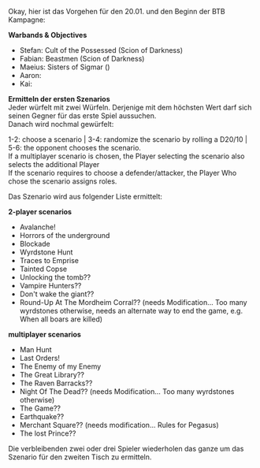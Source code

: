 Okay, hier ist das Vorgehen für den 20.01. und den Beginn der BTB Kampagne:  

**Warbands & Objectives**  
 - Stefan: Cult of the Possessed (Scion of Darkness)
 - Fabian: Beastmen (Scion of Darkness)
 - Maeius: Sisters of Sigmar ()
 - Aaron:
 - Kai:
 
**Ermitteln der ersten Szenarios**  
Jeder würfelt mit zwei Würfeln. Derjenige mit dem höchsten Wert darf sich seinen Gegner für das erste Spiel aussuchen.  
Danach wird nochmal gewürfelt:  

1-2: choose a scenario | 3-4: randomize the scenario by rolling a D20/10 | 5-6: the opponent chooses the scenario.  
If a multiplayer scenario is chosen, the Player selecting the scenario also selects the additional Player   
If the scenario requires to choose a defender/attacker, the Player Who chose the scenario assigns roles.  

Das Szenario wird aus folgender Liste ermittelt:  

**2-player scenarios**  
  - Avalanche!  
  - Horrors of the underground  
  - Blockade  
  - Wyrdstone Hunt  
  - Traces to Emprise  
  - Tainted Copse  
  - Unlocking the tomb??  
  - Vampire Hunters??  
  - Don't wake the giant??  
  - Round-Up At The Mordheim Corral?? (needs Modification... Too many wyrdstones otherwise, needs an alternate way to end the game, e.g. When all boars are killed)   
  
  **multiplayer scenarios**   
  - Man Hunt  
  - Last Orders!  
  - The Enemy of my Enemy  
  - The Great Library??  
  - The Raven Barracks??  
  - Night Of The Dead?? (needs Modification... Too many wyrdstones otherwise)  
  - The Game??  
  - Earthquake??  
  - Merchant Square?? (needs modification... Rules for Pegasus)  
  - The lost Prince??  
  
  Die verbleibenden zwei oder drei Spieler wiederholen das ganze um das Szenario für den zweiten Tisch zu ermitteln.
